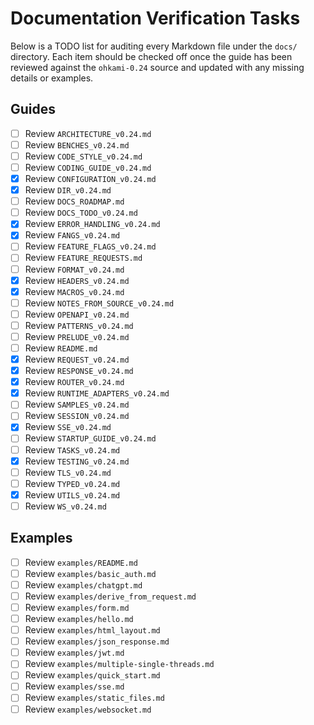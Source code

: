 # Documentation Verification Tasks

Below is a TODO list for auditing every Markdown file under the `docs/` directory.
Each item should be checked off once the guide has been reviewed against the
`ohkami-0.24` source and updated with any missing details or examples.

## Guides

- [ ] Review `ARCHITECTURE_v0.24.md`
- [ ] Review `BENCHES_v0.24.md`
- [ ] Review `CODE_STYLE_v0.24.md`
- [ ] Review `CODING_GUIDE_v0.24.md`
- [x] Review `CONFIGURATION_v0.24.md`
- [x] Review `DIR_v0.24.md`
- [ ] Review `DOCS_ROADMAP.md`
- [ ] Review `DOCS_TODO_v0.24.md`
- [x] Review `ERROR_HANDLING_v0.24.md`
 - [x] Review `FANGS_v0.24.md`
- [ ] Review `FEATURE_FLAGS_v0.24.md`
- [ ] Review `FEATURE_REQUESTS.md`
- [ ] Review `FORMAT_v0.24.md`
- [x] Review `HEADERS_v0.24.md`
- [x] Review `MACROS_v0.24.md`
- [ ] Review `NOTES_FROM_SOURCE_v0.24.md`
- [ ] Review `OPENAPI_v0.24.md`
- [ ] Review `PATTERNS_v0.24.md`
- [ ] Review `PRELUDE_v0.24.md`
- [ ] Review `README.md`
- [x] Review `REQUEST_v0.24.md`
- [x] Review `RESPONSE_v0.24.md`
- [x] Review `ROUTER_v0.24.md`
- [x] Review `RUNTIME_ADAPTERS_v0.24.md`
- [ ] Review `SAMPLES_v0.24.md`
- [ ] Review `SESSION_v0.24.md`
- [x] Review `SSE_v0.24.md`
- [ ] Review `STARTUP_GUIDE_v0.24.md`
- [ ] Review `TASKS_v0.24.md`
- [x] Review `TESTING_v0.24.md`
- [ ] Review `TLS_v0.24.md`
- [ ] Review `TYPED_v0.24.md`
- [x] Review `UTILS_v0.24.md`
- [ ] Review `WS_v0.24.md`

## Examples
- [ ] Review `examples/README.md`
- [ ] Review `examples/basic_auth.md`
- [ ] Review `examples/chatgpt.md`
- [ ] Review `examples/derive_from_request.md`
- [ ] Review `examples/form.md`
- [ ] Review `examples/hello.md`
- [ ] Review `examples/html_layout.md`
- [ ] Review `examples/json_response.md`
- [ ] Review `examples/jwt.md`
- [ ] Review `examples/multiple-single-threads.md`
- [ ] Review `examples/quick_start.md`
- [ ] Review `examples/sse.md`
- [ ] Review `examples/static_files.md`
- [ ] Review `examples/websocket.md`
